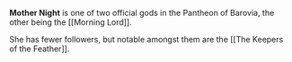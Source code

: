 **Mother Night** is one of two official gods in the Pantheon of Barovia, the other being the [[Morning Lord]].

She has fewer followers, but notable amongst them are the [[The Keepers of the Feather]].
